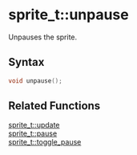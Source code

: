 # sprite_t::unpause

Unpauses the sprite.

## Syntax

```cpp
void unpause();
```

## Related Functions

[sprite_t::update](https://github.com/RandyGaul/cute_framework/blob/master/docs/graphics/sprite/update.md)  
[sprite_t::pause](https://github.com/RandyGaul/cute_framework/blob/master/docs/graphics/sprite/pause.md)  
[sprite_t::toggle_pause](https://github.com/RandyGaul/cute_framework/blob/master/docs/graphics/sprite/toggle_pause.md)  
